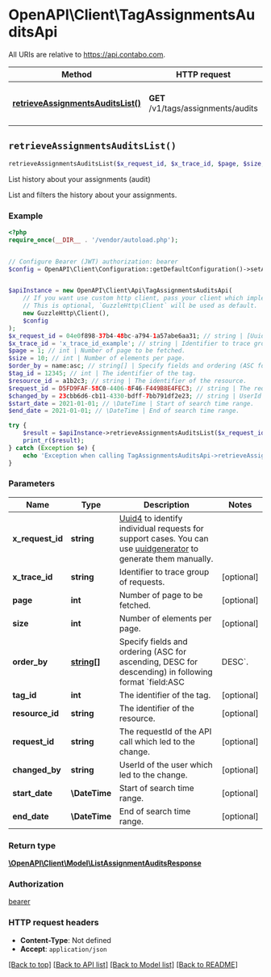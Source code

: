 # OpenAPI\Client\TagAssignmentsAuditsApi

All URIs are relative to https://api.contabo.com.

Method | HTTP request | Description
------------- | ------------- | -------------
[**retrieveAssignmentsAuditsList()**](TagAssignmentsAuditsApi.md#retrieveAssignmentsAuditsList) | **GET** /v1/tags/assignments/audits | List history about your assignments (audit)


## `retrieveAssignmentsAuditsList()`

```php
retrieveAssignmentsAuditsList($x_request_id, $x_trace_id, $page, $size, $order_by, $tag_id, $resource_id, $request_id, $changed_by, $start_date, $end_date): \OpenAPI\Client\Model\ListAssignmentAuditsResponse
```

List history about your assignments (audit)

List and filters the history about your assignments.

### Example

```php
<?php
require_once(__DIR__ . '/vendor/autoload.php');


// Configure Bearer (JWT) authorization: bearer
$config = OpenAPI\Client\Configuration::getDefaultConfiguration()->setAccessToken('YOUR_ACCESS_TOKEN');


$apiInstance = new OpenAPI\Client\Api\TagAssignmentsAuditsApi(
    // If you want use custom http client, pass your client which implements `GuzzleHttp\ClientInterface`.
    // This is optional, `GuzzleHttp\Client` will be used as default.
    new GuzzleHttp\Client(),
    $config
);
$x_request_id = 04e0f898-37b4-48bc-a794-1a57abe6aa31; // string | [Uuid4](https://en.wikipedia.org/wiki/Universally_unique_identifier#Version_4_(random)) to identify individual requests for support cases. You can use [uuidgenerator](https://www.uuidgenerator.net/version4) to generate them manually.
$x_trace_id = 'x_trace_id_example'; // string | Identifier to trace group of requests.
$page = 1; // int | Number of page to be fetched.
$size = 10; // int | Number of elements per page.
$order_by = name:asc; // string[] | Specify fields and ordering (ASC for ascending, DESC for descending) in following format `field:ASC|DESC`.
$tag_id = 12345; // int | The identifier of the tag.
$resource_id = a1b2c3; // string | The identifier of the resource.
$request_id = D5FD9FAF-58C0-4406-8F46-F449B8E4FEC3; // string | The requestId of the API call which led to the change.
$changed_by = 23cbb6d6-cb11-4330-bdff-7bb791df2e23; // string | UserId of the user which led to the change.
$start_date = 2021-01-01; // \DateTime | Start of search time range.
$end_date = 2021-01-01; // \DateTime | End of search time range.

try {
    $result = $apiInstance->retrieveAssignmentsAuditsList($x_request_id, $x_trace_id, $page, $size, $order_by, $tag_id, $resource_id, $request_id, $changed_by, $start_date, $end_date);
    print_r($result);
} catch (Exception $e) {
    echo 'Exception when calling TagAssignmentsAuditsApi->retrieveAssignmentsAuditsList: ', $e->getMessage(), PHP_EOL;
}
```

### Parameters

Name | Type | Description  | Notes
------------- | ------------- | ------------- | -------------
 **x_request_id** | **string**| [Uuid4](https://en.wikipedia.org/wiki/Universally_unique_identifier#Version_4_(random)) to identify individual requests for support cases. You can use [uuidgenerator](https://www.uuidgenerator.net/version4) to generate them manually. |
 **x_trace_id** | **string**| Identifier to trace group of requests. | [optional]
 **page** | **int**| Number of page to be fetched. | [optional]
 **size** | **int**| Number of elements per page. | [optional]
 **order_by** | [**string[]**](../Model/string.md)| Specify fields and ordering (ASC for ascending, DESC for descending) in following format &#x60;field:ASC|DESC&#x60;. | [optional]
 **tag_id** | **int**| The identifier of the tag. | [optional]
 **resource_id** | **string**| The identifier of the resource. | [optional]
 **request_id** | **string**| The requestId of the API call which led to the change. | [optional]
 **changed_by** | **string**| UserId of the user which led to the change. | [optional]
 **start_date** | **\DateTime**| Start of search time range. | [optional]
 **end_date** | **\DateTime**| End of search time range. | [optional]

### Return type

[**\OpenAPI\Client\Model\ListAssignmentAuditsResponse**](../Model/ListAssignmentAuditsResponse.md)

### Authorization

[bearer](../../README.md#bearer)

### HTTP request headers

- **Content-Type**: Not defined
- **Accept**: `application/json`

[[Back to top]](#) [[Back to API list]](../../README.md#endpoints)
[[Back to Model list]](../../README.md#models)
[[Back to README]](../../README.md)
